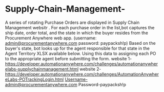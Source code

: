 # Supply-Chain-Management-
A series of rotating Purchase Orders are displayed in Supply Chain Management websitr . For each purchase order in the list,bot captures the ship date, order total, and the state in which the buyer resides from the Procurement Anywhere web app. (username: admin@procurementanywhere.com password: paypacksh!p) Based on the buyer's state, bot looks up for the agent responsible for that state in the Agent Territory XLSX available below. Using this data to assigning each PO to the appropriate agent before submitting the form.
website 1-https://developer.automationanywhere.com/challenges/automationanywherelabs-supplychainmanagement.html
website 2-https://developer.automationanywhere.com/challenges/AutomationAnywhereLabs-POTrackingLogin.html
Username-admin@procurementanywhere.com
Password-paypacksh!p
